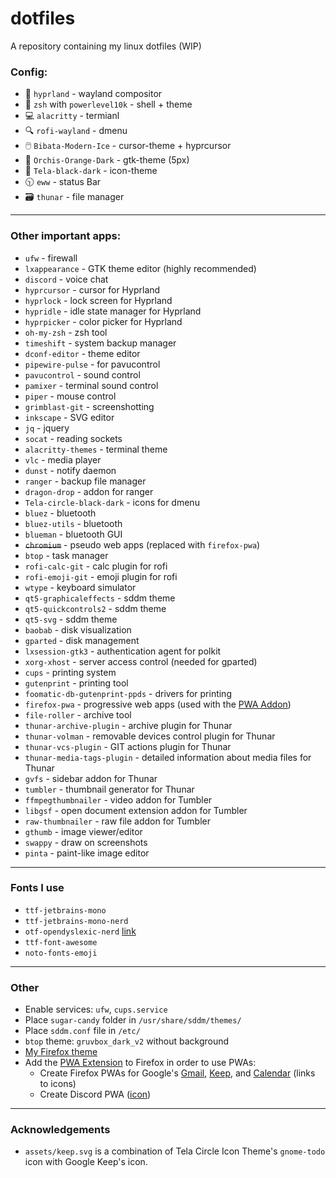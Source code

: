 # dotfiles
A repository containing my linux dotfiles (WIP)

### Config:
- 🎨 `hyprland` - wayland compositor
- 🐚 `zsh` with `powerlevel10k` - shell + theme
- 💻 `alacritty` - termianl
- 🔍 `rofi-wayland` - dmenu
- 🖱️ `Bibata-Modern-Ice` - cursor-theme + hyprcursor
- 📂 `Orchis-Orange-Dark` - gtk-theme (5px)
- 🙂 `Tela-black-dark` - icon-theme
- 🕥 `eww` - status Bar
- 🗃️ `thunar` - file manager

---

### Other important apps:
- `ufw` - firewall
- `lxappearance` - GTK theme editor (highly recommended)
- `discord` - voice chat
- `hyprcursor` - cursor for Hyprland
- `hyprlock` - lock screen for Hyprland
- `hypridle` - idle state manager for Hyprland
- `hyprpicker` - color picker for Hyprland
- `oh-my-zsh` - zsh tool
- `timeshift` - system backup manager
- `dconf-editor` - theme editor
- `pipewire-pulse` - for pavucontrol
- `pavucontrol` - sound control
- `pamixer` - terminal sound control
- `piper` - mouse control
- `grimblast-git` - screenshotting
- `inkscape` - SVG editor
- `jq` - jquery
- `socat` - reading sockets
- `alacritty-themes` - terminal theme
- `vlc` - media player
- `dunst` - notify daemon
- `ranger` - backup file manager
- `dragon-drop` - addon for ranger
- `Tela-circle-black-dark` - icons for dmenu
- `bluez` - bluetooth
- `bluez-utils` - bluetooth
- `blueman` - bluetooth GUI
- ~~`chromium`~~ - pseudo web apps (replaced with `firefox-pwa`)
- `btop` - task manager
- `rofi-calc-git` - calc plugin for rofi
- `rofi-emoji-git` - emoji plugin for rofi
- `wtype` - keyboard simulator
- `qt5-graphicaleffects` - sddm theme
- `qt5-quickcontrols2` - sddm theme
- `qt5-svg` - sddm theme
- `baobab` - disk visualization
- `gparted` - disk management
- `lxsession-gtk3` - authentication agent for polkit
- `xorg-xhost` - server access control (needed for gparted)
- `cups` - printing system
- `gutenprint` - printing tool
- `foomatic-db-gutenprint-ppds` - drivers for printing
- `firefox-pwa` - progressive web apps (used with the [PWA Addon](https://addons.mozilla.org/en-US/firefox/addon/pwas-for-firefox/))
- `file-roller` - archive tool
- `thunar-archive-plugin` - archive plugin for Thunar
- `thunar-volman` - removable devices control plugin for Thunar
- `thunar-vcs-plugin` - GIT actions plugin for Thunar
- `thunar-media-tags-plugin` - detailed information about media files for Thunar
- `gvfs` - sidebar addon for Thunar
- `tumbler` - thumbnail generator for Thunar
- `ffmpegthumbnailer` - video addon for Tumbler
- `libgsf` - open document extension addon for Tumbler
- `raw-thumbnailer` - raw file addon for Tumbler
- `gthumb` - image viewer/editor
- `swappy` - draw on screenshots
- `pinta` - paint-like image editor

---

### Fonts I use
- `ttf-jetbrains-mono`
- `ttf-jetbrains-mono-nerd`
- `otf-opendyslexic-nerd` [link](https://opendyslexic.org/)
- `ttf-font-awesome`
- `noto-fonts-emoji`

---

### Other
- Enable services: `ufw`, `cups.service`
- Place `sugar-candy` folder in `/usr/share/sddm/themes/`
- Place `sddm.conf` file in `/etc/`
- `btop` theme: `gruvbox_dark_v2` without background
- [My Firefox theme](https://color.firefox.com/?theme=XQAAAAJEAgAAAAAAAABBKYhm849SCicxcUEYWXcGHf3p79EhVPXpIZrHAQWRl-Xj7UBmqXiG5wsXaL1ei0ksRAZcdZKRsFsq0aumeRoYoFBgVqqVSrjrXjE9g6WCrDK3H57ewuq5UH2Vw__5oBNYn6Nht9OYQoY77X8xVKBamAkH1_pGP1tH9eonM18oEUlsavVANpmyMt0uPgdrLvmwcYLdDvlfraS7IP8I9XeqodbvSjmFHuWlM3mec8JTBLrc823vzrqxfgMs1s9RfWSg3eE4Q0ADIvqshDOXUHYRVr3fC7TZonEoADBBEvOqc1gzFmbWjo-fMQu3IKPXp_2NelOdIJcuxVNVhkeEiZ2d_s23iQ2f_7Aj2AA)
- Add the [PWA Extension](https://unhook.app/) to Firefox in order to use PWAs:
  - Create Firefox PWAs for Google's [Gmail](https://raw.githubusercontent.com/vinceliuice/Tela-circle-icon-theme/master/src/scalable/apps/gmail.svg), [Keep](https://raw.githubusercontent.com/NickVeles/dotfiles/main/assets/keep.svg), and [Calendar](https://raw.githubusercontent.com/vinceliuice/Tela-circle-icon-theme/master/src/scalable/apps/google-calendar.svg) (links to icons)
  - Create Discord PWA ([icon](https://raw.githubusercontent.com/vinceliuice/Tela-circle-icon-theme/master/src/scalable/apps/discord.svg)) 

---

### Acknowledgements
- `assets/keep.svg` is a combination of Tela Circle Icon Theme's `gnome-todo` icon with Google Keep's icon.
